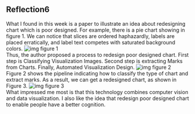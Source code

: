 ## Reflection6
What I found in this week is a paper to illustrate an idea about redesigning chart which is poor designed. For example, there is a pie chart showing in figure 1. We can notice that slices are ordered haphazardly, labels are placed erratically, and label text competes with saturated background colors. 
![img](img/reflection6-1)
figure 1<br>
Thus, the author proposed a process to redesign poor designed chart. First step is Classifying Visualization Images. Second step is extracting Marks from Charts. Finally, Automated Visualization Design. 
![img](img/reflection6-2)
figure 2<br>
Figure 2 shows the pipeline indicating how to classify the type of chart and extract marks.
As a result, we can get a redesigned chart, as shown in Figure 3.
![img](img/reflection6-3)
figure 3<br>
What impressed me most is that this technology combines computer vision and data visualization. I also like the idea that redesign poor designed chart to enable people have a better cognition. 
